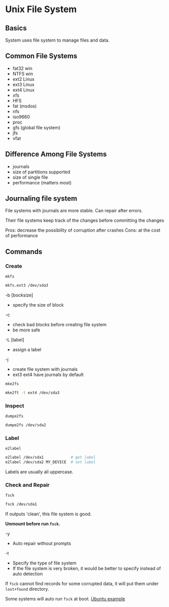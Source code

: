 # Unix File System

## Basics

System uses file system to manage files and data.

## Common File Systems

* fat32 win
* NTFS win
* ext2 Linux
* ext3 Linux
* ext4 Linux
* xfs
* HFS
* fat (msdos)
* nfs
* iso9660
* proc
* gfs (global file system)
* jfs
* vfat

## Difference Among File Systems

* journals
* size of partitions supported
* size of single file
* performance (matters most)

## Journaling file system

File systems with journals are more stable. Can repair after errors.

Their file systems keep track of the changes before committing the changes

Pros: decrease the possibility of corruption after crashes
Cons: at the cost of performance

## Commands

### Create

`mkfs`

```bash
mkfs.ext3 /dev/sda3
```

-b [bocksize] 

* specify the size of block

-c

* check bad blocks before creating file system
* be more safe

-L [label]

* assign a label

-j

* create file system with journals
* ext3 ext4 have journals by default

`mke2fs`

```bash
mke2ft -t ext4 /dev/sda3
```

### Inspect

`dumpe2fs`

```bash
dumpe2fs /dev/sda2
```

### Label

`e2label`

```bash
e2label /dev/sda1            # get label
e2label /dev/sda2 MY_DEVICE  # set label
```

Labels are usually all uppercase.

### Check and Repair

`fsck`

```bash
fsck /dev/sda1
```

If outputs 'clean', this file system is good.

**Unmount before run `fsck`.**

-y

* Auto repair without prompts

-t

* Specify the type of file system
* If the file system is very broken, it would be better to specify instead of auto detection

If `fsck` cannot find records for some corrupted data, it will put them under `lost+found` directory.

Some systems will auto run `fsck` at boot. [Ubuntu example](https://askubuntu.com/questions/26141/how-do-i-find-out-if-there-will-be-a-fsck-during-the-next-boot)